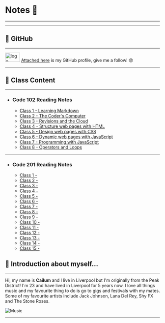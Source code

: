# Notes 📖 
- - - - - - - - - - - - - - - - - - - - - - - - - - - - - - - - - - - - - - - - - - - - - - - - - - - - - - - - - - - - - - - - -
- - - - - - - - - - - - - - - - - - - - - - - - - - - - - - - - - - - - - - - - - - - - - - - - - - - - - - - - - - - - - - - - -
## 🔖 GitHub
- - - - - - -

<img src="https://download.logo.wine/logo/GitHub/GitHub-Logo.wine.png" alt="logo" width="48" height="30"/> [Attached here](<https://github.com/cailumleyshon>) is my GitHub profile, give me a follow! 😜
- - - - - - - - - - - 

## 🔖 Class Content
- - - - - - - - - -
- ### Code 102 Reading Notes
    - [Class 1 - Learning Markdown](<https://cailumleyshon.github.io/reading-notes/code-102-reading-notes/class-1>)
    - [Class 2 - The Coder's Computer](<https://cailumleyshon.github.io/reading-notes/class-2>)
    - [Class 3 - Revisions and the Cloud](<https://cailumleyshon.github.io/reading-notes/class-3>)
    - [Class 4 - Structure web pages with HTML](<https://cailumleyshon.github.io/reading-notes/class-4>)
    - [Class 5 - Design web pages with CSS](<https://cailumleyshon.github.io/reading-notes/class-5>)
    - [Class 6 - Dynamic web pages with JavaScript](<https://cailumleyshon.github.io/reading-notes/class-6>)
    - [Class 7 - Programming with JavaScript](<https://cailumleyshon.github.io/reading-notes/class-7>)
    - [Class 8 - Operators and Loops](<https://cailumleyshon.github.io/reading-notes/class-8>)
 
 - - - - - - - - - - - - - - - - - - - 
 - ### Code 201 Reading Notes
    - [Class 1 - ](<https://cailumleyshon.github.io/reading-notes/201-class-1>)
    - [Class 2 - ](<https://cailumleyshon.github.io/reading-notes/201-class-2>)
    - [Class 3 - ](<https://cailumleyshon.github.io/reading-notes/201-class-3>)
    - [Class 4 - ](<https://cailumleyshon.github.io/reading-notes/201-class-4>)
    - [Class 5 - ](<https://cailumleyshon.github.io/reading-notes/201-class-5>)
    - [Class 6 - ](<https://cailumleyshon.github.io/reading-notes/201-class-6>)
    - [Class 7 - ](<https://cailumleyshon.github.io/reading-notes/201-class-7>)
    - [Class 8 - ](<https://cailumleyshon.github.io/reading-notes/201-class-8>)
    - [Class 9 - ](<https://cailumleyshon.github.io/reading-notes/201-class-9>)
    - [Class 10 - ](<https://cailumleyshon.github.io/reading-notes/201-class-10>)
    - [Class 11 - ](<https://cailumleyshon.github.io/reading-notes/201-class-11>)
    - [Class 12 - ](<https://cailumleyshon.github.io/reading-notes/201-class-12>)
    - [Class 13 - ](<https://cailumleyshon.github.io/reading-notes/201-class-13>)
    - [Class 14 - ](<https://cailumleyshon.github.io/reading-notes/201-class-14>)
    - [Class 15 - ](<https://cailumleyshon.github.io/reading-notes/201-class-15>)


## 🔖 Introduction about myself...
- - - - - - - - - - - - - - - - - - - - -
Hi, my name is __Cailum__ and I live in Liverpool but I'm originally from the Peak District! 
I'm 23 and have lived in Liverpool for 5 years now. I love all things music and my favourite thing to do is go to gigs and festivals with my mates. Some of my favourite artists include Jack Johnson, Lana Del Rey, Shy FX and The Stone Roses.

![Music](<https://www.collater.al/wp-content/uploads/2020/05/chandler-holding-ur-fav-album-collater.al-003-1024x1024.jpg>)
- - - - - - - - - - - - - - - - - - - - - -

